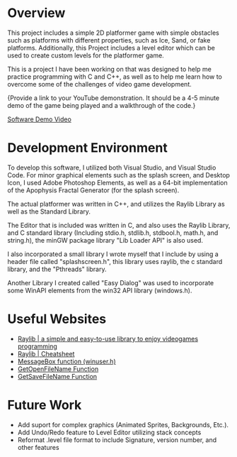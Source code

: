 # Overview


This project includes a simple 2D platformer game with simple obstacles such as platforms with different properties, such as Ice, Sand, or fake platforms. Additionally, this Project includes a level editor which can be used to create custom levels for the platformer game.

This is a project I have been working on that was designed to help me practice programming with C and C++, as well as to help me learn how to overcome some of the challenges of video game development.

{Provide a link to your YouTube demonstration.  It should be a 4-5 minute demo of the game being played and a walkthrough of the code.}

[Software Demo Video](https://youtu.be/XB803NogXBo)

# Development Environment

To develop this software, I utilized both Visual Studio, and Visual Studio Code. For minor graphical elements such as the splash screen, and Desktop Icon, I used Adobe Photoshop Elements, as well as a 64-bit implementation of the Apophysis Fractal Generator (for the splash screen).

The actual platformer was written in C++, and utilizes the Raylib Library as well as the Standard Library.

The Editor that is included was written in C, and also uses the Raylib Library, and C standard library (Including stdio.h, stdlib.h, stdbool.h, math.h, and string.h), the minGW package library "Lib Loader API" is also used. 

I also incorporated a small library I wrote myself that I include by using a header file called "splashscreen.h", this library uses raylib, the c standard library, and the "Pthreads" library.

Another Library I created called "Easy Dialog" was used to incorporate some WinAPI elements from the win32 API library (windows.h).


# Useful Websites

* [Raylib | a simple and easy-to-use library to enjoy videogames programming](https://www.raylib.com/)
* [Raylib | Cheatsheet](https://www.raylib.com/cheatsheet/cheatsheet.html)
* [MessageBox function (winuser.h)](https://learn.microsoft.com/en-us/windows/win32/api/winuser/nf-winuser-messagebox)
* [GetOpenFileName Function](http://www.jasinskionline.com/windowsapi/ref/g/getopenfilename.html)
* [GetSaveFileName Function](http://www.jasinskionline.com/windowsapi/ref/g/getsavefilename.html)

# Future Work


* Add suport for complex graphics (Animated Sprites, Backgrounds, Etc.).
* Add Undo/Redo feature to Level Editor utilizing stack concepts
* Reformat .level file format to include Signature, version number, and other features